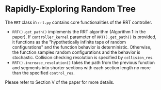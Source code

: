 # Rapidly-Exploring Random Tree

The `RRT` class in `rrt.py` contains core functionalities of the RRT controller. 

* `RRT().get_path()` implements the RRT algorithm (Algorithm 1 in the paper). If `controller_kernel` parameter of `RRT().get_path()` is provided, it functions as the "hypothetically infinite tape of random configurations" and the function behavior is deterministic. Otherwise, the function samples random configurations and the behavior is stochastic. Collision checking resolution is specified by `collision_res`. 
* `RRT().increase_resolution()` takes the path from the previous function and segments into shorter sections with each section length no more than the specified `control_res`. 

Please refer to Section V of the paper for more details. 
